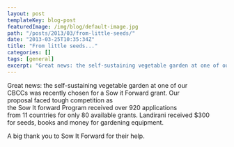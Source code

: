 ```yaml
---
layout: post
templateKey: blog-post
featuredImage: /img/blog/default-image.jpg
path: "/posts/2013/03/from-little-seeds/"
date: "2013-03-25T10:35:34Z"
title: "From little seeds..."
categories: []
tags: [general]
excerpt: "Great news: the self-sustaining vegetable garden at one of our CBCCs was recently chosen for a Sow ..."
---
```


Great news: the self-sustaining vegetable garden at one of our CBCCs was recently chosen for a Sow it Forward grant. Our proposal faced tough competition as the Sow It forward Program received over 920 applications from 11 countries for only 80 available grants. Landirani received $300 for seeds, books and money for gardening equipment.

A big thank you to Sow It Forward for their help.